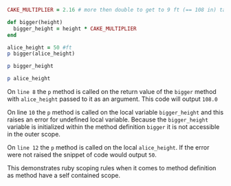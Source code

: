 ```ruby
CAKE_MULTIPLIER = 2.16 # more then double to get to 9 ft (== 108 in) tall

def bigger(height)
  bigger_height = height * CAKE_MULTIPLIER
end

alice_height = 50 #ft
p bigger(alice_height)

p bigger_height

p alice_height
```

On `line 8` the `p` method is called on the return value of the `bigger` method with `alice_height` passed to it as an argument. This code will output `108.0`

On line `10` the `p` method is called on the local variable `bigger_height` and this raises an error for undefined local variable. Because the `bigger_height` variable is initialized within the method definition `bigger` it is not accessible in the outer scope.

On `line 12` the `p` method is called on the local `alice_height`. If the error were not raised the snippet of code would output `50`.

This demonstrates ruby scoping rules when it comes to method definition as method have a self contained scope. 